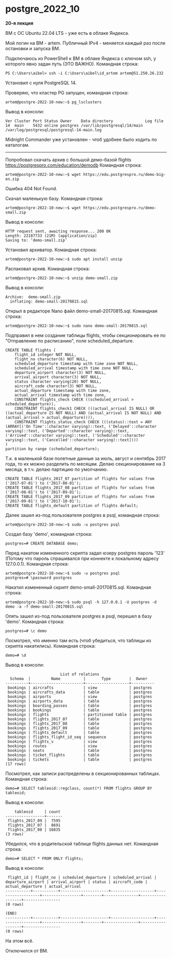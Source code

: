 # postgre_2022_10

**20-я лекция**

ВМ с ОС Ubuntu 22.04 LTS - уже есть в облаке Яндекса.

Мой логин на ВМ - artem.
Публичный IPv4  - меняется каждый раз после остановки и запуска ВМ.

Подключаюсь из PowerShell к ВМ в облаке Яндекса с ключом ssh, у которого явно задан путь (ЭТО ВАЖНО). Командная строка:
	
	PS C:\Users\aibel> ssh -i C:\Users\aibel\id_artem artem@51.250.26.232

Установил с нуля PostgreSQL 14.

Проверяю, что кластер PG запущен, командная строка:

	artem@postgre-2022-10-new:~$ pg_lsclusters
	
Вывод в консоли:
	
	Ver Cluster Port Status Owner    Data directory              Log file
	14  main    5432 online postgres /var/lib/postgresql/14/main /var/log/postgresql/postgresql-14-main.log
	
Midnight Commander уже установлен - чтоб удобнее было ходить по каталогам.

---	

Попробовал скачать архив c большой демо-базой flights   https://postgrespro.com/education/demodb   Командная строка:

	artem@postgre-2022-10-new:~$ wget https://edu.postgrespro.ru/demo-big-en.zip
	
Ошибка 404 Not Found.

Скачал маленькую базу. Командная строка:

	artem@postgre-2022-10-new:~$ wget https://edu.postgrespro.ru/demo-small.zip
	
Вывод в консоли:

	HTTP request sent, awaiting response... 200 OK
	Length: 22187733 (21M) [application/zip]
	Saving to: ‘demo-small.zip’
	
Установил архиватор. Командная строка:

	artem@postgre-2022-10-new:~$ sudo apt install unzip

Распаковал архив. Командная строка:

	artem@postgre-2022-10-new:~$ unzip demo-small.zip

Вывод в консоли:

	Archive:  demo-small.zip
	  inflating: demo-small-20170815.sql

Открыл в редакторе Nano файл demo-small-20170815.sql. Командная строка:

	artem@postgre-2022-10-new:~$ sudo nano demo-small-20170815.sql

Подправил в нем создание таблицы flights, чтобы секционировать ее по "Отправление по расписанию", поле scheduled_departure.

	CREATE TABLE flights (
		flight_id integer NOT NULL,
		flight_no character(6) NOT NULL,
		scheduled_departure timestamp with time zone NOT NULL,
		scheduled_arrival timestamp with time zone NOT NULL,
		departure_airport character(3) NOT NULL,
		arrival_airport character(3) NOT NULL,
		status character varying(20) NOT NULL,
		aircraft_code character(3) NOT NULL,
		actual_departure timestamp with time zone,
		actual_arrival timestamp with time zone,
		CONSTRAINT flights_check CHECK ((scheduled_arrival > scheduled_departure)),
		CONSTRAINT flights_check1 CHECK (((actual_arrival IS NULL) OR ((actual_departure IS NOT NULL) AND (actual_arrival IS NOT NULL) AND (actual_arrival > actual_departure)))),
		CONSTRAINT flights_status_check CHECK (((status)::text = ANY (ARRAY[('On Time'::character varying)::text, ('Delayed'::character varying)::text, ('Departed'::character varying)::text, ('Arrived'::character varying)::text, ('Scheduled'::character varying)::text, ('Cancelled'::character varying)::text])))
	)
	partition by range (scheduled_departure);
	
Т.к. в маленькой базе полетные данные за июль, август и сентябрь 2017 года, то их можно разделить по месяцам. Делаю секционирование на 3 месяца, в т.ч. делаю партицию по умолчанию.
	
	CREATE TABLE flights_2017_07 partition of flights for values from ('2017-07-01') to ('2017-08-01');
	CREATE TABLE flights_2017_08 partition of flights for values from ('2017-08-01') to ('2017-09-01');
	CREATE TABLE flights_2017_09 partition of flights for values from ('2017-09-01') to ('2017-10-01');
	CREATE TABLE flights_default partition of flights default;
	
Далее зашел из-под пользователя postgres в psql, командная строка: 	
	
	artem@postgre-2022-10-new:~$ sudo -u postgres psql
	
Создал базу 'demo', командная строка: 
	
	postgres=# CREATE DATABASE demo;
	
Перед накатом измененного скрипта задал юзеру postgres пароль '123' (Потому что пароль спрашивался при коннекте к локальному адресу 127.0.0.1). Командная строка:

	artem@postgre-2022-10-new:~$ sudo -u postgres psql
	postgres=# \password postgres 
		
Накатил измененный скрипт demo-small-20170815.sql. Командная строка:

	artem@postgre-2022-10-new:~$ sudo psql -h 127.0.0.1 -U postgres -d demo -a -f demo-small-20170815.sql
	
Опять зашел из-под пользователя postgres в psql, перешел в базу 'demo'. Командная строка:

	postgres=# \c demo
	
Посмотрел, что именно там есть (чтоб убедиться, что таблицы из скрипта накатились). Командная строка:

	demo=# \d
	
Вывод в консоли:

							List of relations
	  Schema  |         Name          |       Type        |  Owner
	----------+-----------------------+-------------------+----------
	 bookings | aircrafts             | view              | postgres
	 bookings | aircrafts_data        | table             | postgres
	 bookings | airports              | view              | postgres
	 bookings | airports_data         | table             | postgres
	 bookings | boarding_passes       | table             | postgres
	 bookings | bookings              | table             | postgres
	 bookings | flights               | partitioned table | postgres
	 bookings | flights_2017_07       | table             | postgres
	 bookings | flights_2017_08       | table             | postgres
	 bookings | flights_2017_09       | table             | postgres
	 bookings | flights_default       | table             | postgres
	 bookings | flights_flight_id_seq | sequence          | postgres
	 bookings | flights_v             | view              | postgres
	 bookings | routes                | view              | postgres
	 bookings | seats                 | table             | postgres
	 bookings | ticket_flights        | table             | postgres
	 bookings | tickets               | table             | postgres
	(17 rows)

Посмотрел, как записи распределены в секционированных таблицах. Командная строка:

	demo=# SELECT tableoid::regclass, count(*) FROM flights GROUP BY tableoid;

Вывод в консоли:

		tableoid     | count
	-----------------+-------
	 flights_2017_09 |  7595
	 flights_2017_07 |  8691
	 flights_2017_08 | 16835
	(3 rows)
	
Убедился, что в родительской таблице flights данных нет. Командная строка:

	demo=# SELECT * FROM ONLY flights;
	
Вывод в консоли:	

	 flight_id | flight_no | scheduled_departure | scheduled_arrival | departure_airport | arrival_airport | status | aircraft_code | actual_departure | actual_arrival
	-----------+-----------+---------------------+-------------------+-------------------+-----------------+--------+---------------+------------------+----------------
	(0 rows)

	(END)
	-----------+-----------+---------------------+-------------------+-------------------+-----------------+--------+---------------+------------------+----------------
	(0 rows)

На этом всё.

Отключился от ВМ.